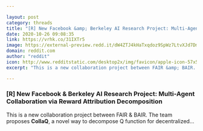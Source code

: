 ```yaml
---

layout: post
category: threads
title: "[R] New Facebook &amp; Berkeley AI Research Project: Multi-Agent Collaboration via Reward Attribution Decomposition"
date: 2020-10-26 09:08:35
link: https://vrhk.co/31IXTr5
image: https://external-preview.redd.it/dW4ZTJ4kHaTxqdoz9SpWz7LtvXJd7Dmgq8W60c7ves4.jpg?width=1200&height=628.272251309&auto=webp&crop=1200:628.272251309,smart&s=a267f6e2609387fb21c94cdfac3f413727143c20
domain: reddit.com
author: "reddit"
icon: http://www.redditstatic.com/desktop2x/img/favicon/apple-icon-57x57.png
excerpt: "This is a new collaboration project between FAIR &amp; BAIR. The team proposes **CollaQ**, a novel way to decompose Q function for decentralized..."

---
```


### [R] New Facebook &amp; Berkeley AI Research Project: Multi-Agent Collaboration via Reward Attribution Decomposition

This is a new collaboration project between FAIR &amp; BAIR. The team proposes **CollaQ**, a novel way to decompose Q function for decentralized...